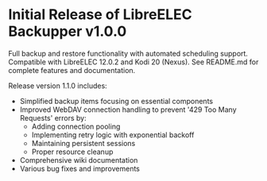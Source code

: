 # Initial Release of LibreELEC Backupper v1.0.0
Full backup and restore functionality with automated scheduling support. Compatible with LibreELEC 12.0.2 and Kodi 20 (Nexus). See README.md for complete features and documentation.

Release version 1.1.0 includes:

- Simplified backup items focusing on essential components
- Improved WebDAV connection handling to prevent '429 Too Many Requests' errors by:
  - Adding connection pooling
  - Implementing retry logic with exponential backoff
  - Maintaining persistent sessions
  - Proper resource cleanup
- Comprehensive wiki documentation
- Various bug fixes and improvements
